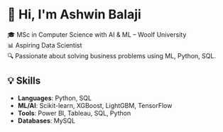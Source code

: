 # 👋 Hi, I'm Ashwin Balaji

🎓 MSc in Computer Science with AI & ML – Woolf University  
📊 Aspiring Data Scientist  
🔍 Passionate about solving business problems using ML, Python, SQL.


## 💡 Skills
- **Languages**: Python, SQL
- **ML/AI**: Scikit-learn, XGBoost, LightGBM, TensorFlow
- **Tools**: Power BI, Tableau, SQL, Python
- **Databases**: MySQL

